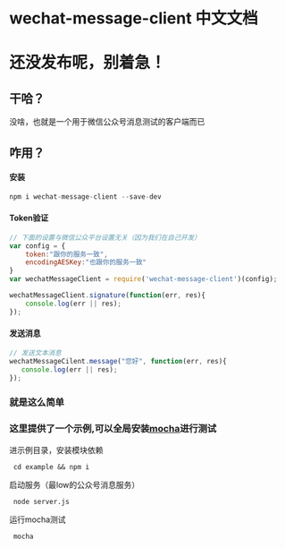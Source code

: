 # wechat-message-client 中文文档

# 还没发布呢，别着急！

## 干哈？
没啥，也就是一个用于微信公众号消息测试的客户端而已

## 咋用？

#### 安装

```javascript
npm i wechat-message-client --save-dev

```

#### Token验证

```javascript
// 下面的设置与微信公众平台设置无关（因为我们在自己开发）
var config = {
    token:"跟你的服务一致",
    encodingAESKey:"也跟你的服务一致"
}
var wechatMessageClient = require('wechat-message-client')(config);

wechatMessageClient.signature(function(err, res){
    console.log(err || res);
});
```

#### 发送消息

```javascript
// 发送文本消息
wechatMessageCilent.message("您好", function(err, res){
   console.log(err || res);
});
```
### 就是这么简单

### 这里提供了一个示例,可以全局安装[mocha](https://www.npmjs.com/package/mocha)进行测试


进示例目录，安装模块依赖
```
 cd example && npm i
```

启动服务（最low的公众号消息服务）
```
 node server.js
```

运行mocha测试
```
 mocha
```


